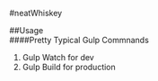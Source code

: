 #neatWhiskey



##Usage
<br />
####Pretty Typical Gulp Commnands
1. Gulp Watch for dev
2. Gulp Build for production
